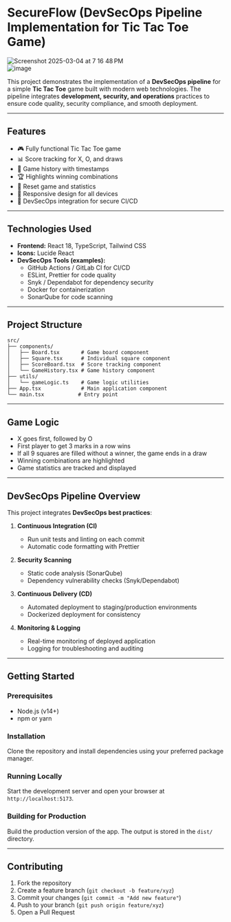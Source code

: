 # SecureFlow (DevSecOps Pipeline Implementation for Tic Tac Toe Game)

![Screenshot 2025-03-04 at 7 16 48 PM](https://github.com/user-attachments/assets/7ed79f9c-9144-4870-accd-500085a15592)  
![image](https://github.com/user-attachments/assets/5b2813a5-f493-4665-8964-77359b5be93a)

This project demonstrates the implementation of a **DevSecOps pipeline** for a simple **Tic Tac Toe** game built with modern web technologies. The pipeline integrates **development, security, and operations** practices to ensure code quality, security compliance, and smooth deployment.

---

## Features

- 🎮 Fully functional Tic Tac Toe game  
- 📊 Score tracking for X, O, and draws  
- 📜 Game history with timestamps  
- 🏆 Highlights winning combinations  
- 🔄 Reset game and statistics  
- 📱 Responsive design for all devices  
- 🔐 DevSecOps integration for secure CI/CD  

---

## Technologies Used

- **Frontend:** React 18, TypeScript, Tailwind CSS  
- **Icons:** Lucide React  
- **DevSecOps Tools (examples):**
  - GitHub Actions / GitLab CI for CI/CD  
  - ESLint, Prettier for code quality  
  - Snyk / Dependabot for dependency security  
  - Docker for containerization  
  - SonarQube for code scanning  

---

## Project Structure

```
src/
├── components/
│   ├── Board.tsx       # Game board component
│   ├── Square.tsx      # Individual square component
│   ├── ScoreBoard.tsx  # Score tracking component
│   └── GameHistory.tsx # Game history component
├── utils/
│   └── gameLogic.ts    # Game logic utilities
├── App.tsx             # Main application component
└── main.tsx           # Entry point
```


---

## Game Logic

- X goes first, followed by O  
- First player to get 3 marks in a row wins  
- If all 9 squares are filled without a winner, the game ends in a draw  
- Winning combinations are highlighted  
- Game statistics are tracked and displayed  

---

## DevSecOps Pipeline Overview

This project integrates **DevSecOps best practices**:

1. **Continuous Integration (CI)**  
   - Run unit tests and linting on each commit  
   - Automatic code formatting with Prettier  

2. **Security Scanning**  
   - Static code analysis (SonarQube)  
   - Dependency vulnerability checks (Snyk/Dependabot)  

3. **Continuous Delivery (CD)**  
   - Automated deployment to staging/production environments  
   - Dockerized deployment for consistency  

4. **Monitoring & Logging**  
   - Real-time monitoring of deployed application  
   - Logging for troubleshooting and auditing  

---

## Getting Started

### Prerequisites

- Node.js (v14+)  
- npm or yarn  

### Installation

Clone the repository and install dependencies using your preferred package manager.

### Running Locally

Start the development server and open your browser at `http://localhost:5173`.

### Building for Production

Build the production version of the app. The output is stored in the `dist/` directory.

---

## Contributing

1. Fork the repository  
2. Create a feature branch (`git checkout -b feature/xyz`)  
3. Commit your changes (`git commit -m "Add new feature"`)  
4. Push to your branch (`git push origin feature/xyz`)  
5. Open a Pull Request  





